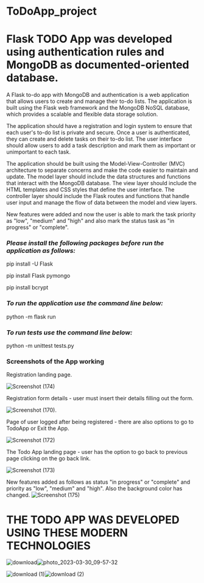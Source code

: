 # ToDoApp_project

<h1> Flask TODO App was developed using authentication rules and MongoDB as documented-oriented database. </h1>

A Flask to-do app with MongoDB and authentication is a web application that allows users to create and manage their to-do lists. The application is built using the Flask web framework and the MongoDB NoSQL database, which provides a scalable and flexible data storage solution.

The application should have a registration and login system to ensure that each user's to-do list is private and secure. Once a user is authenticated, they can create and delete tasks on their to-do list. The user interface should allow users to add a task description and mark them as important or unimportant to each task.

The application should be built using the Model-View-Controller (MVC) architecture to separate concerns and make the code easier to maintain and update. The model layer should include the data structures and functions that interact with the MongoDB database. The view layer should include the HTML templates and CSS styles that define the user interface. The controller layer should include the Flask routes and functions that handle user input and manage the flow of data between the model and view layers.

New features were added and now the user is able to mark the task priority as "low", "medium" and "high" and also mark the status task as "in progress" or "complete".

<i><h3>Please install the following packages before run the application as follows:</i></h3>

pip install -U Flask

pip install Flask pymongo

pip install bcrypt


<i><h3>To run the application use the command line below:</i></h3>

python -m flask run

<i><h3>To run tests use the command line below:</i></h3>

python -m unittest tests.py

<h3>Screenshots of the App working</h3>

Registration landing page.

![Screenshot (174)](https://user-images.githubusercontent.com/90685473/230963541-cdd0fc72-42b2-4e45-a095-92a9e54205ce.png)

Registration form details - user must insert their details filling out the form.

![Screenshot (170)](https://user-images.githubusercontent.com/90685473/230963721-e135eddb-9412-4b16-8c29-66da78305296.png).

Page of user logged after being registered - there are also options to go to TodoApp or Exit the App.

![Screenshot (172)](https://user-images.githubusercontent.com/90685473/230963936-90264234-aed1-4c1d-9f0d-50cdd88874f8.png)

The Todo App landing page - user has the option to go back to previous page clicking on the go back link.

![Screenshot (173)](https://user-images.githubusercontent.com/90685473/230964320-a721a313-6aa9-48a2-87bd-cd236393445b.png)

New features added as follows as status "in progress" or "complete" and priority as "low", "medium" and "high". Also the background color has changed. 
![Screenshot (175)](https://user-images.githubusercontent.com/90685473/230999171-16de4752-a5a2-4184-82b1-f5f7ede2cad3.png)


<h1> THE TODO APP WAS DEVELOPED USING THESE MODERN TECHNOLOGIES</h1>


![download](https://user-images.githubusercontent.com/90685473/231031990-1992a4ae-fac8-4229-90ac-56ce4751f196.png)![photo_2023-03-30_09-57-32](https://user-images.githubusercontent.com/90685473/231032072-e6118d71-2a15-4ccd-9357-bad074f14a6d.jpg)

![download (1)](https://user-images.githubusercontent.com/90685473/231032134-5c9b19fa-8b3d-44d1-b4d7-1ac8b290dee2.png)![download (2)](https://user-images.githubusercontent.com/90685473/231032299-ea26c8ea-4a29-4f59-bbff-36c156f355c7.png)
